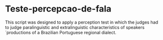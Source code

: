 # Teste-percepcao-de-fala
This script was designed to apply a perception test in which the judges had to judge paralinguistic and extralinguistic characteristics of speakers´productions of a Brazilian Portuguese regional dialect.
